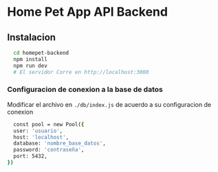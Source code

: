 # Home Pet App API Backend

## Instalacion
```sh
  cd homepet-backend
  npm install
  npm run dev 
  # El servidor Corre en http://localhost:3000
```
### Configuracion de conexion a la base de datos
Modificar el archivo en `./db/index.js` de acuerdo a su configuracion de conexion
```sh
  const pool = new Pool({
  user: 'usuario',
  host: 'localhost',
  database: 'nombre_base_datos',
  password: 'contraseña',
  port: 5432,
})

```
